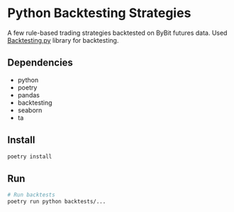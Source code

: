 # Python Backtesting Strategies

A few rule-based trading strategies backtested on ByBit futures data.
Used [Backtesting.py](https://kernc.github.io/backtesting.py/) library for backtesting.

## Dependencies
- python
- poetry
- pandas
- backtesting
- seaborn
- ta

## Install

```bash
poetry install
```

## Run

```bash
# Run backtests
poetry run python backtests/...
```
